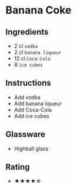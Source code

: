 # Banana Coke

## Ingredients
- 2 cl `vodka`
- 2 cl `banana liqueur`
- 12 cl `Coca-Cola`
- 8 `ice cubes`

## Instructions
- Add vodka
- Add banana liqueur
- Add Coca-Cola
- Add ice cubes

## Glassware
- Highball glass

## Rating
- ★★★★☆